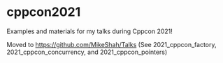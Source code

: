 # cppcon2021

Examples and materials for my talks during Cppcon 2021!

Moved to https://github.com/MikeShah/Talks (See 2021_cppcon_factory, 2021_cppcon_concurrency, and 2021_cppcon_pointers)
